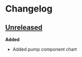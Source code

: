 
# Changelog

## [Unreleased](https://github.com/TykTechnologies/tyk-charts/tree/HEAD)

**Added**
- Added pump component chart